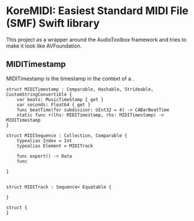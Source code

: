 # KoreMIDI: Easiest Standard MIDI File (SMF) Swift library

This project as a wrapper around the AudioToolbox framework and tries to make it look like AVFoundation.

## MIDITimestamp

MIDITimestamp is the timestamp in the context of a . 

```
struct MIDITimestamp : Comparable, Hashable, Strideable, CustomStringConvertible {
    var beats: MusicTimeStamp { get }
    var seconds: Float64 { get }
    func beatTime(for subdivisor: UInt32 = 4) -> CABarBeatTime
    static func +(lhs: MIDITimestamp, rhs: MIDITimestamp) -> MIDITimestamp
}
```

```
struct MIDISequence : Collection, Comparable {
    typealias Index = Int
    typealias Element = MIDITrack
    
    func export() -> Data
    func 
    
}

```


```

```

```
struct MIDITrack : Sequence< Equatable {
    
}
```

```
struct {
}
```

 
